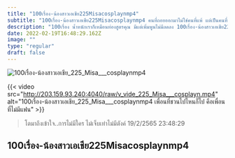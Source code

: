 ```yaml
---
title: "100เรื่อง-น้องสาวเอเชีย225Misacosplaynmp4"
subtitle: "100เรื่อง-น้องสาวเอเชีย225Misacosplaynmp4 คนที่ถอยออกมาไม่ใช่คนที่แพ้ แต่เป็นคนที่เข้าซอยผิด"
description: "100เรื่อง น้ำหนักเราก็เหมือนท่องสูตรคุณ มีแต่เพิ่มพูนไม่มีลดลง 100เรื่อง-น้องสาวเอเชีย225Misacosplaynmp4 19/2/2565 23:48:29"
date: 2022-02-19T16:48:29.162Z
image: ""
type: "regular"
draft: false
---
```


![100เรื่อง-น้องสาวเอเชีย_225_Misa___cosplaynmp4](http://203.159.93.240:4040/raw/v_vide_225_Misa___cosplayn.jpg)

{{< video src="http://203.159.93.240:4040/raw/v_vide_225_Misa___cosplayn.mp4" alt="100เรื่อง-น้องสาวเอเชีย_225_Misa___cosplaynmp4 เพื่อนที่ชวนไปไหนก็ไป คือเพื่อนที่ไม่มีแฟน" >}}


> โตมาถึงเข้าใจ..การไม่มีใคร ไม่เจ็บเท่าไม่มีตังค์ 19/2/2565 23:48:29

## 100เรื่อง-น้องสาวเอเชีย225Misacosplaynmp4
